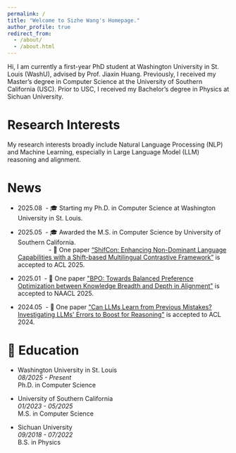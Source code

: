```yaml
---
permalink: /
title: "Welcome to Sizhe Wang's Homepage."
author_profile: true
redirect_from:
  - /about/
  - /about.html
---
```


Hi, I am currently a first-year PhD student at Washington University in St. Louis (WashU), advised by Prof. Jiaxin Huang. Previously, I received my Master’s degree in Computer Science at the University of Southern California (USC). Prior to USC, I received my Bachelor’s degree in Physics at Sichuan University.

# Research Interests

My research interests broadly include Natural Language Processing (NLP) and Machine Learning, especially in Large Language Model (LLM) reasoning and alignment.

# News

- 2025.08
  &nbsp;- 🎓 Starting my Ph.D. in Computer Science at Washington University in St. Louis.

- 2025.05
  &nbsp;- 🎓 Awarded the M.S. in Computer Science by University of Southern California.  
  &emsp;&emsp;&emsp;&emsp;&emsp;- 🎉 One paper [“ShifCon: Enhancing Non-Dominant Language Capabilities with a Shift-based Multilingual Contrastive Framework”](https://arxiv.org/abs/2410.19453) is accepted to ACL 2025.

- 2025.01
  &nbsp;- 🎉 One paper ["BPO: Towards Balanced Preference Optimization between Knowledge Breadth and Depth in Alignment"](https://arxiv.org/abs/2411.10914) is accepted to NAACL 2025.

- 2024.05
  &nbsp;- 🎉 One paper ["Can LLMs Learn from Previous Mistakes? Investigating LLMs' Errors to Boost for Reasoning"](https://arxiv.org/abs/2403.20046) is accepted to ACL 2024.

# 📖 Education

- Washington University in St. Louis  
  _08/2025 - Present_  
  Ph.D. in Computer Science

- University of Southern California  
  _01/2023 - 05/2025_  
  M.S. in Computer Science

- Sichuan University  
  _09/2018 - 07/2022_  
  B.S. in Physics

<!-- 1. Register a GitHub account if you don't have one and confirm your e-mail (required!)

1. Fork [this template](https://github.com/academicpages/academicpages.github.io) by clicking the "Use this template" button in the top right.
1. Go to the repository's settings (rightmost item in the tabs that start with "Code", should be below "Unwatch"). Rename the repository "[your GitHub username].github.io", which will also be your website's URL.
1. Set site-wide configuration and create content & metadata (see below -- also see [this set of diffs](http://archive.is/3TPas) showing what files were changed to set up [an example site](https://getorg-testacct.github.io) for a user with the username "getorg-testacct")
1. Upload any files (like PDFs, .zip files, etc.) to the files/ directory. They will appear at https://[your GitHub username].github.io/files/example.pdf.
1. Check status by going to the repository settings, in the "GitHub pages" section -->

<!-- # Experience

The main configuration file for the site is in the base directory in [\_config.yml](https://github.com/academicpages/academicpages.github.io/blob/master/_config.yml), which defines the content in the sidebars and other site-wide features. You will need to replace the default variables with ones about yourself and your site's github repository. The configuration file for the top menu is in [\_data/navigation.yml](https://github.com/academicpages/academicpages.github.io/blob/master/_data/navigation.yml). For example, if you don't have a portfolio or blog posts, you can remove those items from that navigation.yml file to remove them from the header. -->

<!-- # Publications

For site content, there is one markdown file for each type of content, which are stored in directories like \_publications, \_talks, \_posts, \_teaching, or \_pages. For example, each talk is a markdown file in the [\_talks directory](https://github.com/academicpages/academicpages.github.io/tree/master/_talks). At the top of each markdown file is structured data in YAML about the talk, which the theme will parse to do lots of cool stuff. The same structured data about a talk is used to generate the list of talks on the [Talks page](https://academicpages.github.io/talks), each [individual page](https://academicpages.github.io/talks/2012-03-01-talk-1) for specific talks, the talks section for the [CV page](https://academicpages.github.io/cv), and the [map of places you've given a talk](https://academicpages.github.io/talkmap.html) (if you run this [python file](https://github.com/academicpages/academicpages.github.io/blob/master/talkmap.py) or [Jupyter notebook](https://github.com/academicpages/academicpages.github.io/blob/master/talkmap.ipynb), which creates the HTML for the map based on the contents of the \_talks directory). -->
<!--
**Markdown generator**

The repository includes [a set of Jupyter notebooks](https://github.com/academicpages/academicpages.github.io/tree/master/markdown_generator) that converts a CSV containing structured data about talks or presentations into individual markdown files that will be properly formatted for the Academic Pages template. The sample CSVs in that directory are the ones I used to create my own personal website at stuartgeiger.com. My usual workflow is that I keep a spreadsheet of my publications and talks, then run the code in these notebooks to generate the markdown files, then commit and push them to the GitHub repository.

## How to edit your site's GitHub repository

Many people use a git client to create files on their local computer and then push them to GitHub's servers. If you are not familiar with git, you can directly edit these configuration and markdown files directly in the github.com interface. Navigate to a file (like [this one](https://github.com/academicpages/academicpages.github.io/blob/master/_talks/2012-03-01-talk-1.md) and click the pencil icon in the top right of the content preview (to the right of the "Raw | Blame | History" buttons). You can delete a file by clicking the trashcan icon to the right of the pencil icon. You can also create new files or upload files by navigating to a directory and clicking the "Create new file" or "Upload files" buttons.

Example: editing a markdown file for a talk
![Editing a markdown file for a talk](/images/editing-talk.png)

## For more info

More info about configuring Academic Pages can be found in [the guide](https://academicpages.github.io/markdown/), the [growing wiki](https://github.com/academicpages/academicpages.github.io/wiki), and you can always [ask a question on GitHub](https://github.com/academicpages/academicpages.github.io/discussions). The [guides for the Minimal Mistakes theme](https://mmistakes.github.io/minimal-mistakes/docs/configuration/) (which this theme was forked from) might also be helpful. -->
